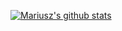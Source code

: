 [![Mariusz's github stats](https://github-readme-stats.vercel.app/api?username=mryndzionek&show_icons=true&theme=dark)](https://github.com/anuraghazra/github-readme-stats)
